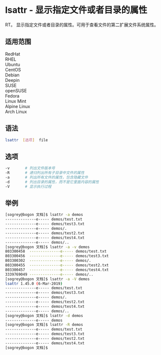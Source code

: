 # lsattr - 显示指定文件或者目录的属性

RT。 显示指定文件或者目录的属性。可用于查看文件的第二扩展文件系统属性。

## 适用范围

<!-- <div class="svg linux">Linux</div> -->
<div class="svg redhat">RedHat</div>
<div class="svg rhel">RHEL</div>
<div class="svg ubuntu">Ubuntu</div>
<div class="svg centos">CentOS</div>
<div class="svg debian">Debian</div>
<div class="svg deepin">Deepin</div>
<div class="svg suse">SUSE</div>
<div class="svg opensuse">openSUSE</div>
<div class="svg fedora">Fedora</div>
<div class="svg linuxmint">Linux Mint</div>
<!-- <div class="svg mxlinux">MX Linux</div> -->
<div class="svg alpinelinux">Alpine Linux</div>
<div class="svg archlinux">Arch Linux</div>

## 语法

``` bash
lsattr  [选项]  file
```

## 选项

``` bash
-v       # 列出文件版本号
-R       # 递归列出所有子目录中文件的属性
-a       # 列出所有文件的属性，包含隐藏文件
-d       # 列出目录的属性，而不是它里面内容的属性
-V       # 显示执行过程
```

## 举例

``` bash
[sogrey@bogon 文档]$ lsattr -a demos
--------------e----- demos/test.txt
--------------e----- demos/test3.txt
--------------e----- demos/.
--------------e----- demos/test2.txt
--------------e----- demos/test4.txt
--------------e----- demos/..
[sogrey@bogon 文档]$ lsattr -a -v demos
803300458  --------------e----- demos/test.txt
803300456  --------------e----- demos/test3.txt
803300302  --------------e----- demos/.
803300455  --------------e----- demos/test2.txt
803300457  --------------e----- demos/test4.txt
3339769049 --------------e----- demos/..
[sogrey@bogon 文档]$ lsattr -a -V demos
lsattr 1.45.0 (6-Mar-2019)
--------------e----- demos/test.txt
--------------e----- demos/test3.txt
--------------e----- demos/.
--------------e----- demos/test2.txt
--------------e----- demos/test4.txt
--------------e----- demos/..
[sogrey@bogon 文档]$ lsattr -d demos
--------------e----- demos
[sogrey@bogon 文档]$ lsattr -R demos
--------------e----- demos/test.txt
--------------e----- demos/test3.txt
--------------e----- demos/test2.txt
--------------e----- demos/test4.txt
[sogrey@bogon 文档]$ 
```
